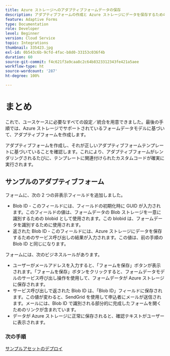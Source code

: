 ```yaml
---
title: Azure ストレージへのアダプティブフォームデータの保存
description: アダプティブフォームの作成と Azure ストレージにデータを保存するための設定
feature: Adaptive Forms
type: Documentation
role: Developer
level: Beginner
version: Cloud Service
topic: Integrations
thumbnail: 335423.jpg
exl-id: 0b543c6b-9cfd-4fac-b8d0-33153c036f4b
duration: 60
source-git-commit: f4c621f3a9caa8c2c64b8323312343fe421a5aee
workflow-type: ht
source-wordcount: '287'
ht-degree: 100%

---
```


# まとめ

これで、ユースケースに必要なすべての設定／統合を用意できました。最後の手順では、Azure ストレージでサポートされているフォームデータモデルに基づいて、アダプティブフォームを作成します。

アダプティブフォームを作成し、それが正しいアダプティブフォームテンプレートに基づいていることを確認します。これにより、アダプティブフォームがレンダリングされるたびに、テンプレートに関連付けられたカスタムコードが確実に実行されます。

## サンプルのアダプティブフォーム

フォームに、次の 2 つの非表示フィールドを追加しました。

* Blob ID - このフィールドには、フィールドの初期化時に GUID が入力されます。このフィールドの値は、フォームデータの Blob ストレージを一意に識別するための blobid として使用されます。この blobid は、フォームデータを識別するために使用されます。
* 返された Blob ID - このフィールドには、Azure ストレージにデータを保存するためのサービス呼び出しの結果が入力されます。この値は、前の手順の Blob ID と同じになります。

フォームには、次のビジネスルールがあります。

* ユーザーがメールアドレスを入力すると、「フォームを保存」ボタンが表示されます。「フォームを保存」ボタンをクリックすると、フォームデータモデルのサービス呼び出し操作を使用して、フォームデータが Azure ストレージに保存されます。
* サービス呼び出しで返された Blob ID は、「Blob ID」フィールドに保存されます。この値が変わると、SendGrid を使用して申込者にメールが送信されます。メールには、Blob ID で識別される部分的に完成したフォームを開くためのリンクが含まれています。
* データが Azure ストレージに正常に保存されると、確認テキストがユーザーに表示されます。

### 次の手順

[サンプルアセットのデプロイ](./deploy-sample-assets.md)
